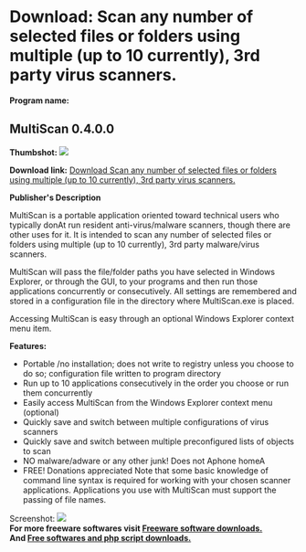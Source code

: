 # Download: Scan any number of selected files or folders using multiple (up to 10 currently), 3rd party virus scanners.

**Program name:**

## MultiScan 0.4.0.0

  
**Thumbshot:** ![](http://www.freewarefiles.com/screenshot/multiscan_md.jpg)   
  
**Download link:** [Download Scan any number of selected files or folders using multiple (up to 10 currently), 3rd party virus scanners.](http://freesoftwares.boysofts.com/MultiScan_program_65172.html)  
  


**Publisher's Description**  
  


MultiScan is a portable application oriented toward technical users who typically donAt run resident anti-virus/malware scanners, though there are other uses for it. It is intended to scan any number of selected files or folders using multiple (up to 10 currently), 3rd party malware/virus scanners. 

MultiScan will pass the file/folder paths you have selected in Windows Explorer, or through the GUI, to your programs and then run those applications concurrently or consecutively. All settings are remembered and stored in a configuration file in the directory where MultiScan.exe is placed. 

Accessing MultiScan is easy through an optional Windows Explorer context menu item.

**Features:**

  * Portable /no installation; does not write to registry unless you choose to do so; configuration file written to program directory 
  * Run up to 10 applications consecutively in the order you choose or run them concurrently 
  * Easily access MultiScan from the Windows Explorer context menu (optional) 
  * Quickly save and switch between multiple configurations of virus scanners 
  * Quickly save and switch between multiple preconfigured lists of objects to scan 
  * NO malware/adware or any other junk! Does not Aphone homeA 
  * FREE! Donations appreciated 
Note that some basic knowledge of command line syntax is required for working with your chosen scanner applications. Applications you use with MultiScan must support the passing of file names. 

  
  
Screenshot: ![](http://www.freewarefiles.com/screenshot/multiscan.jpg)   
**For more freeware softwares visit [Freeware software downloads.](http://freesoftwares.boysofts.com/)**   
**And [Free softwares and php script downloads.](http://www.boysofts.com/)**
